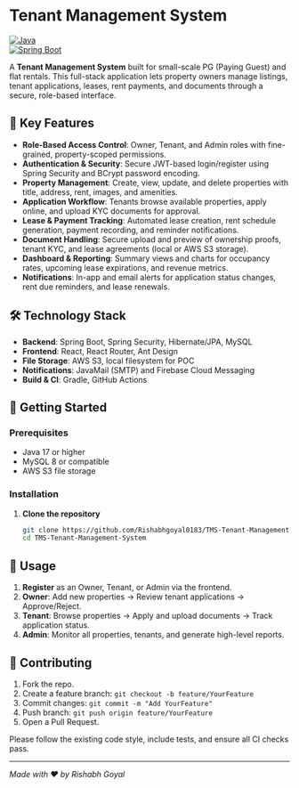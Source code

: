 # Tenant Management System

[![Java](https://img.shields.io/badge/Java-21-blue.svg)](https://www.oracle.com/java/)  
[![Spring Boot](https://img.shields.io/badge/Spring%20Boot-3.1.0-green.svg)](https://spring.io/projects/spring-boot)  

A **Tenant Management System** built for small-scale PG (Paying Guest) and flat rentals. This full-stack application lets property owners manage listings, tenant applications, leases, rent payments, and documents through a secure, role-based interface.

## 🌟 Key Features

- **Role-Based Access Control**: Owner, Tenant, and Admin roles with fine-grained, property-scoped permissions.  
- **Authentication & Security**: Secure JWT-based login/register using Spring Security and BCrypt password encoding.  
- **Property Management**: Create, view, update, and delete properties with title, address, rent, images, and amenities.  
- **Application Workflow**: Tenants browse available properties, apply online, and upload KYC documents for approval.  
- **Lease & Payment Tracking**: Automated lease creation, rent schedule generation, payment recording, and reminder notifications.  
- **Document Handling**: Secure upload and preview of ownership proofs, tenant KYC, and lease agreements (local or AWS S3 storage).  
- **Dashboard & Reporting**: Summary views and charts for occupancy rates, upcoming lease expirations, and revenue metrics.  
- **Notifications**: In-app and email alerts for application status changes, rent due reminders, and lease renewals.  

## 🛠 Technology Stack

- **Backend**: Spring Boot, Spring Security, Hibernate/JPA, MySQL  
- **Frontend**: React, React Router, Ant Design  
- **File Storage**: AWS S3, local filesystem for POC  
- **Notifications**: JavaMail (SMTP) and Firebase Cloud Messaging  
- **Build & CI**: Gradle, GitHub Actions  

## 🚀 Getting Started

### Prerequisites

- Java 17 or higher  
- MySQL 8 or compatible  
- AWS S3 file storage  

### Installation

1. **Clone the repository**  
    ```bash
    git clone https://github.com/Rishabhgoyal0183/TMS-Tenant-Management-System.git
    cd TMS-Tenant-Management-System
    ```

## 📝 Usage

1. **Register** as an Owner, Tenant, or Admin via the frontend.  
2. **Owner**: Add new properties → Review tenant applications → Approve/Reject.  
3. **Tenant**: Browse properties → Apply and upload documents → Track application status.  
4. **Admin**: Monitor all properties, tenants, and generate high-level reports.  

## 🤝 Contributing

1. Fork the repo.  
2. Create a feature branch: `git checkout -b feature/YourFeature`  
3. Commit changes: `git commit -m "Add YourFeature"`  
4. Push branch: `git push origin feature/YourFeature`  
5. Open a Pull Request.  

Please follow the existing code style, include tests, and ensure all CI checks pass.

---

*Made with ❤️ by Rishabh Goyal*
